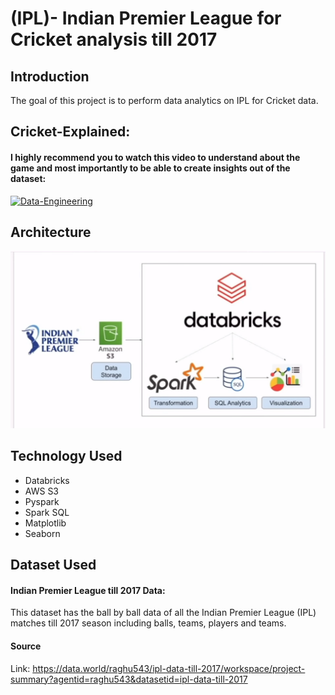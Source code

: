 # (IPL)- Indian Premier League for Cricket analysis till 2017

## Introduction

The goal of this project is to perform data analytics on IPL for Cricket data.

## Cricket-Explained:
#### I highly recommend you to watch this video to understand about the game and most importantly to be able to create insights out of the dataset:
[![Data-Engineering](https://img.youtube.com/vi/NZGLHdcw2RM/0.jpg)](https://www.youtube.com/watch?v=NZGLHdcw2RM)

## Architecture 
<img src="Architecture.jpg">

## Technology Used
- Databricks
- AWS S3
- Pyspark
- Spark SQL
- Matplotlib
- Seaborn

## Dataset Used
#### Indian Premier League till 2017 Data:
This dataset has the ball by ball data of all the Indian Premier League (IPL) matches till 2017 season including balls, teams, players and teams.
#### Source
Link: https://data.world/raghu543/ipl-data-till-2017/workspace/project-summary?agentid=raghu543&datasetid=ipl-data-till-2017

